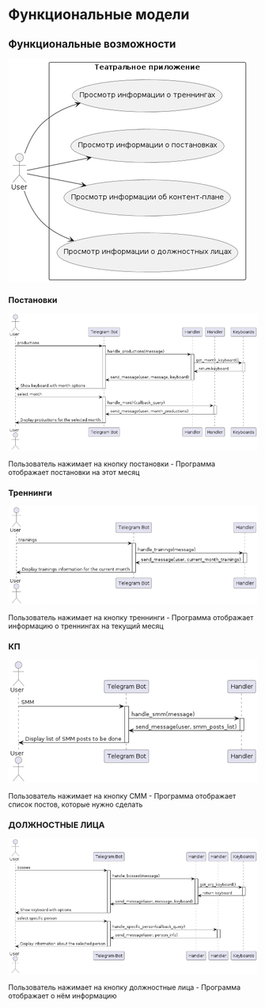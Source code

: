 # Функциональные модели

## Функциональные возможности
![INFORMATION](https://github.com/sinseiwas/PROspekt_bot/blob/ce11f6b803b321f5fd1584f4193ab924c48bfc02/docs/diagrams/information.png)
### Постановки
![THEATRE](https://github.com/sinseiwas/PROspekt_bot/blob/52c170a37bbd6f6f2a67d62b390f743f2cc0fbe2/docs/diagrams/theatre_info.png)

 Пользователь нажимает на кнопку постановки - Программа отображает постановки на этот месяц
### Треннинги
![TRAININGS](https://github.com/sinseiwas/PROspekt_bot/blob/ea7a87debc1c6c9bccf997780c2faa74914ed614/docs/diagrams/trainings_info.png)

Пользователь нажимает на кнопку треннинги - Программа отображает информацию о треннингах на текущий месяц
### КП
![CONTENT-PLAN](https://github.com/sinseiwas/PROspekt_bot/blob/ea7a87debc1c6c9bccf997780c2faa74914ed614/docs/diagrams/content_plan_info.png)

Пользователь нажимает на кнопку СММ - Программа отображает список постов, которые нужно сделать
### ДОЛЖНОСТНЫЕ ЛИЦА
![DIRECTORS](https://github.com/sinseiwas/PROspekt_bot/blob/ea7a87debc1c6c9bccf997780c2faa74914ed614/docs/diagrams/directors_info.png)

Пользователь нажимает на кнопку должностные лица - Программа отображает о нём информацию